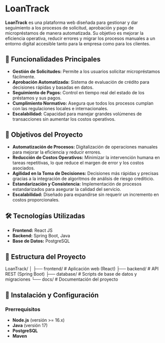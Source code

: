 # LoanTrack

**LoanTrack** es una plataforma web diseñada para gestionar y dar seguimiento a los procesos de solicitud, aprobación y pago de micropréstamos de manera automatizada. Su objetivo es mejorar la eficiencia operativa, reducir errores y migrar los procesos manuales a un entorno digital accesible tanto para la empresa como para los clientes.

## 🚀 Funcionalidades Principales

- **Gestión de Solicitudes:** Permite a los usuarios solicitar micropréstamos fácilmente.
- **Aprobación Automatizada:** Sistema de evaluación de crédito para decisiones rápidas y basadas en datos.
- **Seguimiento de Pagos:** Control en tiempo real del estado de los préstamos y sus pagos.
- **Cumplimiento Normativo:** Asegura que todos los procesos cumplan con las regulaciones locales e internacionales.
- **Escalabilidad:** Capacidad para manejar grandes volúmenes de transacciones sin aumentar los costos operativos.

## 🎯 Objetivos del Proyecto

- **Automatización de Procesos:** Digitalización de operaciones manuales para mejorar la eficiencia y reducir errores.
- **Reducción de Costos Operativos:** Minimizar la intervención humana en tareas repetitivas, lo que reduce el margen de error y los costos asociados.
- **Agilidad en la Toma de Decisiones:** Decisiones más rápidas y precisas gracias a la integración de algoritmos de análisis de riesgo crediticio.
- **Estandarización y Consistencia:** Implementación de procesos estandarizados para asegurar la calidad del servicio.
- **Escalabilidad:** Diseñado para expandirse sin requerir un incremento en costos proporcionales.

## 🛠️ Tecnologías Utilizadas

- **Frontend:** React JS
- **Backend:** Spring Boot, Java
- **Base de Datos:** PostgreSQL

## 📂 Estructura del Proyecto

LoanTrack/ │ 
           ├── frontend/ # Aplicación web (React) 
           ├── backend/ # API REST (Spring Boot) 
           ├── database/ # Scripts de base de datos y migraciones
           └── docs/ # Documentación del proyecto

## 📝 Instalación y Configuración

### Prerrequisitos

- **Node.js** (versión >= 16.x)
- **Java** (versión 17)
- **PostgreSQL** 
- **Maven** 

